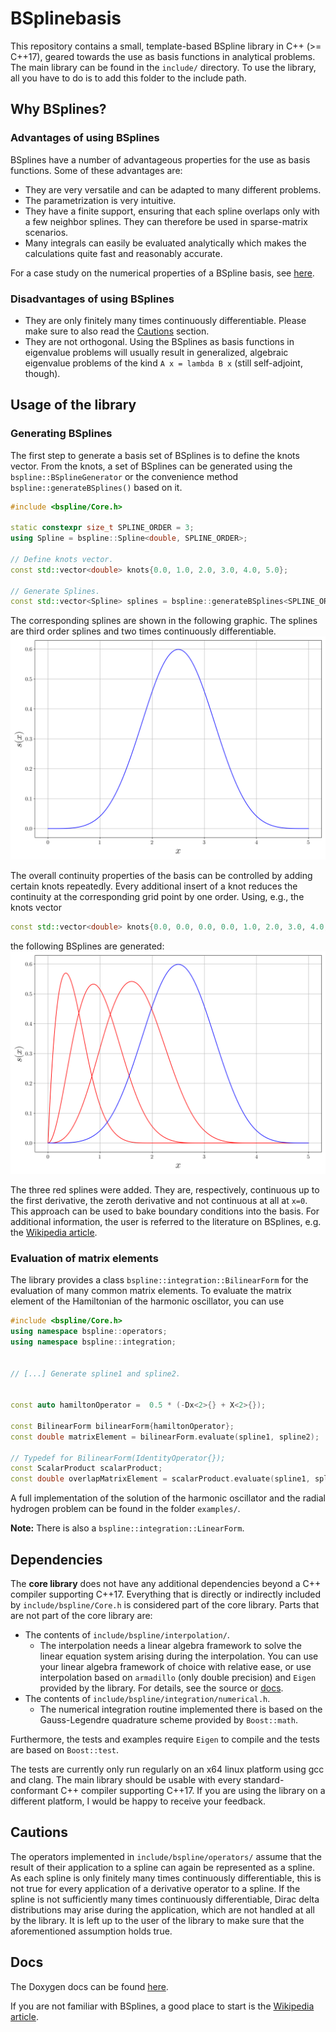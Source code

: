 # BSplinebasis
This repository contains a small, template-based BSpline library in C++ (>= C++17), geared towards the use as basis functions in analytical problems. The main library can be found in the `include/` directory. To use the library,
all you have to do is to add this folder to the include path.

## Why BSplines?
### Advantages of using BSplines
BSplines have a number of advantageous properties for the use as basis functions. Some of these advantages are:

* They are very versatile and can be adapted to many different problems.
* The parametrization is very intuitive.
* They have a finite support, ensuring that each spline overlaps only with a few neighbor splines. They can therefore be used in sparse-matrix scenarios.
* Many integrals can easily be evaluated analytically which makes the calculations quite fast and reasonably accurate.

For a case study on the numerical properties of a BSpline basis, see [here](readme/convergence.md).

### Disadvantages of using BSplines

* They are only finitely many times continuously differentiable. Please make sure to also read the [Cautions](#cautions) section.
* They are not orthogonal. Using the BSplines as basis functions in eigenvalue problems will usually result in generalized, algebraic eigenvalue problems of the kind `A x = lambda B x` (still self-adjoint, though).

## Usage of the library
### Generating BSplines
The first step to generate a basis set of BSplines is to define the knots vector. From the knots, a set of BSplines can be generated using the `bspline::BSplineGenerator` or the convenience method `bspline::generateBSplines()` based on it.
```C++
#include <bspline/Core.h>

static constexpr size_t SPLINE_ORDER = 3;
using Spline = bspline::Spline<double, SPLINE_ORDER>;

// Define knots vector.
const std::vector<double> knots{0.0, 1.0, 2.0, 3.0, 4.0, 5.0};

// Generate Splines.
const std::vector<Spline> splines = bspline::generateBSplines<SPLINE_ORDER>(knots);
```

The corresponding splines are shown in the following graphic. The splines are third order splines and two times continuously differentiable.
![Third order BSplines.](readme/splines_normal.png?raw=true "Third order BSplines.")

The overall continuity properties of the basis can be controlled by adding certain knots repeatedly. Every additional insert of a knot reduces the continuity at the corresponding grid point by one order. Using, e.g., the knots vector
```C++
const std::vector<double> knots{0.0, 0.0, 0.0, 0.0, 1.0, 2.0, 3.0, 4.0, 5.0};
```
the following BSplines are generated:
![Third order BSplines with reduced continuity.](readme/splines_non_continuous.png?raw=true "Third order BSplines with reduced continuity.")

The three red splines were added. They are, respectively, continuous up to the first derivative, the zeroth derivative and not continuous at all at `x=0`. This approach can be used to bake boundary conditions into the basis. For additional information, the user is referred to the literature on BSplines, e.g. the [Wikipedia article](https://en.wikipedia.org/wiki/B-spline).

### Evaluation of matrix elements
The library provides a class `bspline::integration::BilinearForm` for the evaluation of many common matrix elements. To evaluate the matrix element of the Hamiltonian of the harmonic oscillator, you can use
```C++
#include <bspline/Core.h>
using namespace bspline::operators;
using namespace bspline::integration;


// [...] Generate spline1 and spline2.


const auto hamiltonOperator =  0.5 * (-Dx<2>{} + X<2>{});

const BilinearForm bilinearForm{hamiltonOperator};
const double matrixElement = bilinearForm.evaluate(spline1, spline2);

// Typedef for BilinearForm(IdentityOperator{});
const ScalarProduct scalarProduct;
const double overlapMatrixElement = scalarProduct.evaluate(spline1, spline2);
```

A full implementation of the solution of the harmonic oscillator and the radial hydrogen problem can be found in the folder `examples/`.

**Note:** There is also a `bspline::integration::LinearForm`.

## Dependencies
The **core library** does not have any additional dependencies beyond a C++ compiler supporting C++17. Everything that is directly or indirectly included by `include/bspline/Core.h` is considered part of the core library. Parts that are not part of the core library are:

* The contents of `include/bspline/interpolation/`.
  * The interpolation needs a linear algebra framework to solve the linear equation system arising during the interpolation. You can use your linear algebra framework of choice with relative ease, or use interpolation based on `armadillo` (only double precision) and `Eigen` provided by the library. For details, see the source or [docs](https://okruz.github.io/BSplinebasis/namespacebspline_1_1interpolation.html).
* The contents of `include/bspline/integration/numerical.h`.
  * The numerical integration routine implemented there is based on the Gauss-Legendre quadrature scheme provided by `Boost::math`.

Furthermore, the tests and examples require `Eigen` to compile and the tests are based on `Boost::test`.

The tests are currently only run regularly on an x64 linux platform using gcc and clang. The main library should be usable with every standard-conformant C++ compiler supporting C++17. If you are using the library on a different platform, I would be happy to receive your feedback.


## Cautions
The operators implemented in `include/bspline/operators/` assume that the result of their application to a spline can again be represented as a spline. As each spline is only finitely many times continuously differentiable, this is not true for every application of a derivative operator to a spline. If the spline is not sufficiently many times continuously differentiable, Dirac delta distributions may arise during the application, which are not handled at all by the library. It is left up to the user of the library to make sure that the aforementioned assumption holds true.


## Docs
The Doxygen docs can be found [here](https://okruz.github.io/BSplinebasis/).

If you are not familiar with BSplines, a good place to start is the [Wikipedia article](https://en.wikipedia.org/wiki/B-spline).
